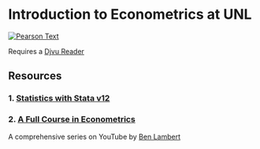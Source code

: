 # Introduction to Econometrics at UNL

[![Pearson Text](https://www.pearsonhighered.com/assets/bigcovers/0/1/3/3/0133595420.jpg)](https://unl.box.com/v/ite3)

Requires a [Djvu Reader](https://windjview.sourceforge.io/)

## Resources

### 1. [Statistics with Stata v12](https://unl.box.com/s/ldfquhsorxj6hwqdgppobyxscmrmfarq)

### 2. [A Full Course in Econometrics](https://www.youtube.com/user/SpartacanUsuals/playlists)

A comprehensive series on YouTube by [Ben Lambert](https://ben-lambert.com/about/)
